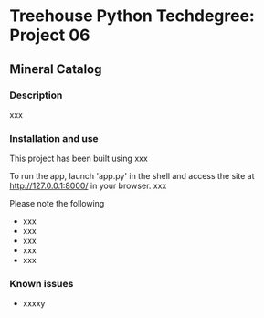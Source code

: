 # Treehouse Python Techdegree: Project 06

## Mineral Catalog

### Description
xxx

### Installation and use
This project has been built using xxx

To run the app, launch 'app.py' in the shell and access the site at http://127.0.0.1:8000/ in your browser. xxx

Please note the following
* xxx
* xxx
* xxx
* xxx
* xxx


### Known issues
* xxxxy


